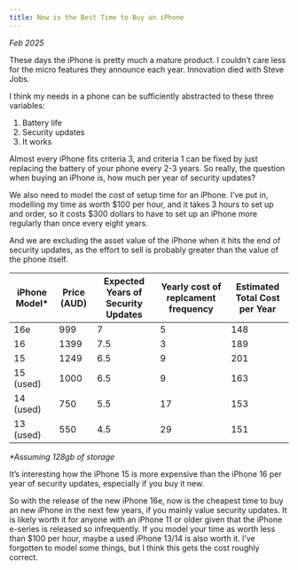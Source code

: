 ```yaml
---
title: Now is the Best Time to Buy an iPhone 
---
```


*Feb 2025*

These days the iPhone is pretty much a mature product. I couldn’t care less for the micro features they announce each year. Innovation died with Steve Jobs.

I think my needs in a phone can be sufficiently abstracted to these three variables:
1. Battery life
2. Security updates
3. It works

Almost every iPhone fits criteria 3, and criteria 1 can be fixed by just replacing the battery of your phone every 2-3 years. So really, the question when buying an iPhone is, how much per year of security updates?

We also need to model the cost of setup time for an iPhone. I’ve put in, modelling my time as worth $100 per hour, and it takes 3 hours to set up and order, so it costs $300 dollars to have to set up an iPhone more regularly than once every eight years.

And we are excluding the asset value of the iPhone when it hits the end of security updates, as the effort to sell is probably greater than the value of the phone itself.

| iPhone Model* | Price (AUD) | Expected Years of Security Updates | Yearly cost of replcament frequency | Estimated Total Cost per Year |
| ----------- | ----------- | ---------------------------------- | ------------------------------- | --------------------- |
| 16e | 999 | 7 | 5 | 148 |
| 16 | 1399 | 7.5 | 3 | 189 |
| 15 | 1249 | 6.5 | 9 | 201 |
| 15 (used) | 1000 | 6.5 | 9 | 163 |
| 14 (used) | 750 | 5.5 | 17 | 153 |
| 13 (used) | 550 | 4.5 | 29 | 151 |

*\*Assuming 128gb of storage*

It’s interesting how the iPhone 15 is more expensive than the iPhone 16 per year of security updates, especially if you buy it new.

So with the release of the new iPhone 16e, now is the cheapest time to buy an new iPhone in the next few years, if you mainly value security updates. It is likely worth it for anyone with an iPhone 11 or older given that the iPhone e-series is released so infrequently. If you model your time as worth less than $100 per hour, maybe a used iPhone 13/14 is also worth it. I’ve forgotten to model some things, but I think this gets the cost roughly correct.





